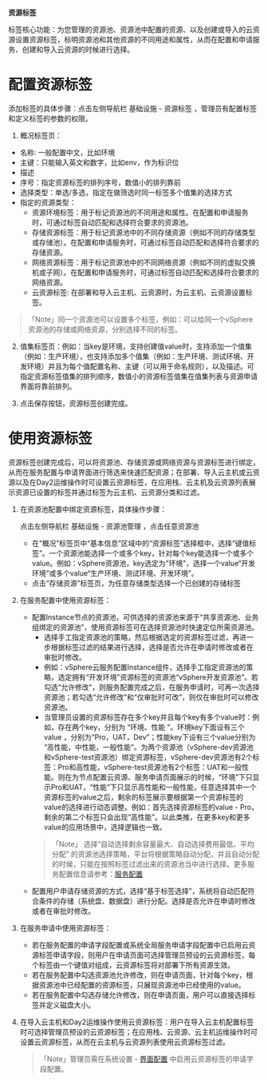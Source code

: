 
**资源标签**

标签核心功能：为您管理的资源池、资源池中配置的资源、以及创建或导入的云资源设置资源标签，标明资源池和其他资源的不同用途和属性，从而在配置和申请服务、创建和导入云资源的时候进行选择。


# 配置资源标签

添加标签的具体步骤：点击左侧导航栏 基础设施 - 资源标签 ，管理员有配置标签和定义标签的参数的权限。

1. 概况标签页：
  - 名称: 一般配置中文，比如环境
  - 主键：只能输入英文和数字，比如env，作为标识位
  - 描述
  - 序号：指定资源标签的排列序号，数值小的排列靠前
  - 选择类型：单选/多选，指定在做筛选时同一标签多个值集的选择方式
  - 指定的资源类型：
      + 资源环境标签：用于标记资源池的不同用途和属性。在配置和申请服务时，可通过标签自动匹配和选择符合要求的资源池。
      + 存储资源标签：用于标记资源池中的不同存储资源（例如不同的存储类型或存储池）。在配置和申请服务时，可通过标签自动匹配和选择符合要求的存储资源。
      + 网络资源标签：用于标记资源池中的不同网络资源（例如不同的虚拟交换机或子网）。在配置和申请服务时，可通过标签自动匹配和选择符合要求的网络资源。
      + 云资源标签: 在部署和导入云主机、云资源时，为云主机、云资源设置标签。

  >「Note」同一个资源池可以设置多个标签，例如：可以给同一个vSphere资源池的存储或网络资源，分别选择不同的标签。

2. 值集标签页：例如：当key是环境，支持创建值value时，支持添加一个值集（例如：生产环境），也支持添加多个值集（例如：生产环境、测试环境、开发环境）并且为每个值配置名称、主键（可以用于命名规则），以及描述。可指定资源标签值集的排列顺序，数值小的资源标签值集在值集列表与资源申请界面将靠前排列。 

3. 点击保存按钮，资源标签创建完成。


# 使用资源标签

资源标签创建完成后，可以将资源池、存储资源或网络资源与资源标签进行绑定，从而在服务配置与申请界面进行筛选来快速匹配资源；在部署、导入云主机或云资源以及在Day2运维操作时可设置云资源标签，在应用栈、云主机及云资源列表展示资源已设置的标签并通过标签为云主机、云资源分类和过滤。


1. 在资源池配置中绑定资源标签，具体操作步骤：
   
   点击左侧导航栏 基础设施 - 资源池管理 ，点击任意资源池
   + 在“概况”标签页中“基本信息”区域中的“资源标签”选择框中，选择“键值标签”。一个资源池能选择一个或多个key，针对每个key能选择一个或多个value。例如：vSphere资源池，key选定为"环境"，选择一个value“开发环境”或多个value“生产环境、测试环境、开发环境”。
   + 点击“存储资源”标签页，为任意存储类型选择一个已创建的存储标签
2. 在服务配置中使用资源标签：
   + 配置Instance节点的资源池，可供选择的资源池来源于“共享资源池、业务组绑定的资源池”，使用资源标签可在选择资源池时快速定位所需资源池。
     - 选择手工指定资源池的策略，然后根据选定的资源标签过滤，再进一步根据标签过滤的结果进行选择，选择是否允许在申请时修改或者在审批时修改。
     - 例如：vSphere云服务配置Instance组件，选择手工指定资源池的策略，选定拥有“开发环境”资源标签的资源池“vSphere开发资源池”。若勾选“允许修改”，则服务配置完成之后，在服务申请时，可再一次选择资源池；若勾选“允许修改”和“仅审批时可改”，则仅在审批时可以修改资源池。
     - 当管理员设置的资源标签存在多个key并且每个key有多个value时：例如，存在两个key，分别为 “环境、性能 ”。环境key下面设有三个value ，分别为“Pro，UAT，Dev”；性能key下设有三个value分别为 “高性能，中性能，一般性能”。为两个资源池（vSphere-dev资源池和vSphere-test资源池）绑定资源标签，vSphere-dev资源池有2个标签：Pro和高性能，vSphere-test资源池有2个标签：UAT和一般性能。则在为节点配置云资源、服务申请页面展示的时候，“环境”下只显示Pro和UAT，“性能”下只显示高性能和一般性能，任意选择其中一个资源标签的value之后，剩余的标签展示要根据第一个资源标签的value的选择进行动态调整。例如：首先选择资源标签的value - Pro，剩余的第二个标签只会出现“高性能”。以此类推，在更多key和更多value的应用场景中，选择逻辑也一致。
     >「Note」 选择“自动选择剩余容量最大、自动选择费用最低、平均分配” 的资源池选择策略，平台将根据策略自动分配，并且自动分配的时候，只能在按照标签过滤出来的资源池当中进行选择。更多服务配置信息请参考：[服务配置](https://cloudchef.github.io/doc/AdminDoc/05服务建模/服务配置.html) 
   + 配置用户申请存储资源的方式，选择“基于标签选择”，系统将自动匹配符合条件的存储（系统盘、数据盘）进行分配。选择是否允许在申请时修改或者在审批时修改。
3. 在服务申请中使用资源标签：
   + 若在服务配置的申请字段配置或系统全局服务申请字段配置中已启用云资源标签申请字段，则用户在申请页面可选择管理员预设的云资源标签，每个标签由一个键值对组成，云资源标签将对部署下所有资源生效。
   + 若在服务配置中勾选资源池允许修改，则在申请页面，针对每个key，根据资源池中已经配置的资源标签，只展现资源池中已经使用的value。
   + 若在服务配置中勾选存储允许修改，则在申请页面，用户可以直接选择标签并定义磁盘大小。
4. 在导入云主机和Day2运维操作使用云资源标签：用户在导入云主机配置标签时可选择管理员预设的云资源标签；在应用栈、云资源、云主机运维操作时可设置云资源标签，从而在云主机与云资源列表使用云资源标签过滤。
   >「Note」管理员需在系统设置 - [界面配置](https://cloudchef.github.io/doc/AdminDoc/09系统管理/#界面配置) 中启用云资源标签的申请字段配置。
    